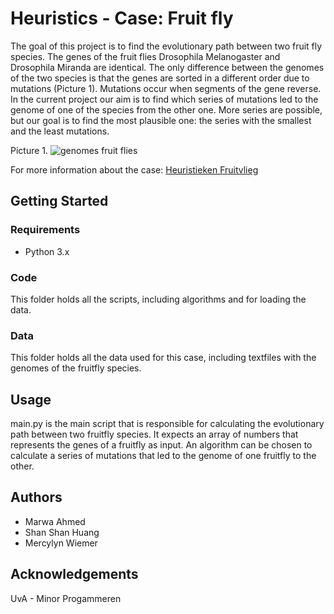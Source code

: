 # Heuristics - Case: Fruit fly #

The goal of this project is to find the evolutionary path between two fruit fly species. The genes of the fruit flies Drosophila Melanogaster and Drosophila Miranda are identical. The only difference between the genomes of the two species is that the genes are sorted in a different order due to mutations (Picture 1). Mutations occur when segments of the gene reverse. In the current project our aim is to find which series of mutations led to the genome of one of the species from the other one. More series are possible, but our goal is to find the most plausible one: the series with the smallest and the least mutations.

Picture 1.
![genomes fruit flies](http://heuristieken.nl/wiki/images/0/03/Tweegenomen.gif)


For more information about the case:
[Heuristieken Fruitvlieg](http://heuristieken.nl/wiki/index.php?title=Fruitvliegen)

## Getting Started ##

### Requirements ###
- Python 3.x

### Code ###
This folder holds all the scripts, including algorithms and for loading the data.


### Data ###
This folder holds all the data used for this case, including textfiles with the genomes of the fruitfly species.

## Usage ##
main.py is the main script that is responsible for calculating the evolutionary path between two fruitfly species. It expects an array of numbers that represents the genes of a fruitfly as input. An algorithm can be chosen to calculate a series of mutations that led to the genome of one fruitfly to the other.

## Authors ##
- Marwa Ahmed
- Shan Shan Huang
- Mercylyn Wiemer

## Acknowledgements ##
UvA - Minor Progammeren
